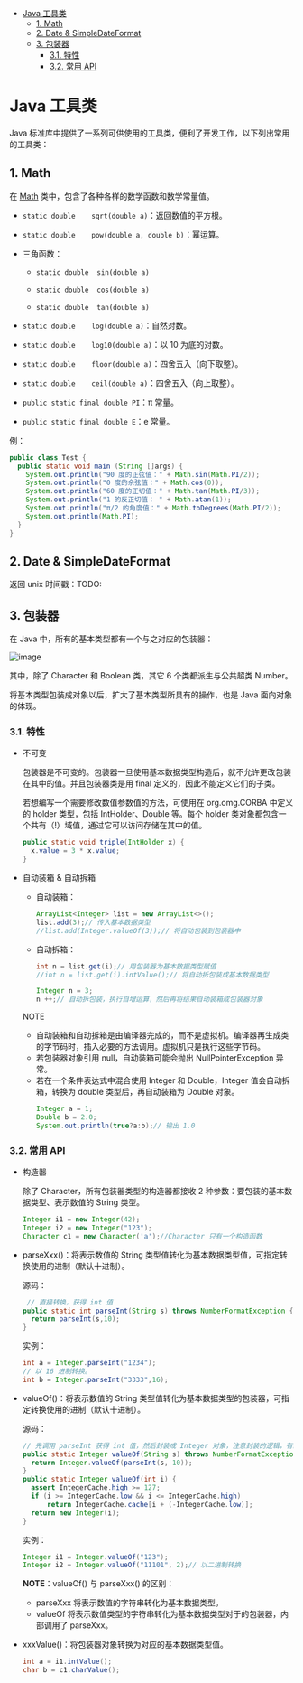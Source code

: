 - [Java 工具类](#java-%E5%B7%A5%E5%85%B7%E7%B1%BB)
  - [1. Math](#1-math)
  - [2. Date & SimpleDateFormat](#2-date-simpledateformat)
  - [3. 包装器](#3-%E5%8C%85%E8%A3%85%E5%99%A8)
    - [3.1. 特性](#31-%E7%89%B9%E6%80%A7)
    - [3.2. 常用 API](#32-%E5%B8%B8%E7%94%A8-api)

# Java 工具类

Java 标准库中提供了一系列可供使用的工具类，便利了开发工作，以下列出常用的工具类：

## 1. Math

在 [Math](https://docs.oracle.com/javase/9/docs/api/java/lang/Math.html) 类中，包含了各种各样的数学函数和数学常量值。

- `static double	sqrt​(double a)`：返回数值的平方根。

- `static double	pow​(double a, double b)`：幂运算。

- 三角函数：
  - `static double	sin​(double a)`

  - `static double	cos​(double a)`

  - `static double	tan(double a)`

- `static double	log​(double a)`：自然对数。

- `static double	log10​(double a)`：以 10 为底的对数。

- `static double	floor​(double a)`：四舍五入（向下取整）。

- `static double	ceil​(double a)`：四舍五入（向上取整）。

- `public static final double PI`：π 常量。

- `public static final double E`：e 常量。

例：
```java
public class Test {
  public static void main (String []args) {
    System.out.println("90 度的正弦值：" + Math.sin(Math.PI/2));
    System.out.println("0 度的余弦值：" + Math.cos(0));
    System.out.println("60 度的正切值：" + Math.tan(Math.PI/3));
    System.out.println("1 的反正切值： " + Math.atan(1));
    System.out.println("π/2 的角度值：" + Math.toDegrees(Math.PI/2));
    System.out.println(Math.PI);
  }
}
```

## 2. Date & SimpleDateFormat

返回 unix 时间戳：TODO:

## 3. 包装器

在 Java 中，所有的基本类型都有一个与之对应的包装器：

![image](http://img.cdn.firejq.com/jpg/2018/1/26/9794f9e803ad3ca6231096ee89d16443.jpg)

其中，除了 Character 和 Boolean 类，其它 6 个类都派生与公共超类 Number。

将基本类型包装成对象以后，扩大了基本类型所具有的操作，也是 Java 面向对象的体现。

### 3.1. 特性

- 不可变

  包装器是不可变的。包装器一旦使用基本数据类型构造后，就不允许更改包装在其中的值。并且包装器类是用 final 定义的，因此不能定义它们的子类。

  若想编写一个需要修改数值参数值的方法，可使用在 org.omg.CORBA 中定义的 holder 类型，包括 IntHolder、Double 等。每个 holder 类对象都包含一个共有（!）域值，通过它可以访问存储在其中的值。
  ```java
  public static void triple(IntHolder x) {
    x.value = 3 * x.value;
  }
  ```

- 自动装箱 & 自动拆箱

  - 自动装箱：
    ```java
    ArrayList<Integer> list = new ArrayList<>();
    list.add(3);// 传入基本数据类型
    //list.add(Integer.valueOf(3));// 将自动包装到包装器中
    ```
  - 自动拆箱：
    ```java
    int n = list.get(i);// 用包装器为基本数据类型赋值
    //int n = list.get(i).intValue();// 将自动拆包装成基本数据类型
    ```
    ```java
    Integer n = 3;
    n ++;// 自动拆包装，执行自增运算，然后再将结果自动装箱成包装器对象
    ```
  NOTE
  - 自动装箱和自动拆箱是由编译器完成的，而不是虚拟机。编译器再生成类的字节码时，插入必要的方法调用。虚拟机只是执行这些字节码。
  - 若包装器对象引用 null，自动装箱可能会抛出 NullPointerException 异常。
  - 若在一个条件表达式中混合使用 Integer 和 Double，Integer 值会自动拆箱，转换为 double 类型后，再自动装箱为 Double 对象。
    ```java
    Integer a = 1;
    Double b = 2.0;
    System.out.println(true?a:b);// 输出 1.0
    ```

### 3.2. 常用 API

- 构造器

  除了 Character，所有包装器类型的构造器都接收 2 种参数：要包装的基本数据类型、表示数值的 String 类型。
  ```java
  Integer i1 = new Integer(42);
  Integer i2 = new Integer("123");
  Character c1 = new Character('a');//Character 只有一个构造函数
  ```

- parseXxx()：将表示数值的 String 类型值转化为基本数据类型值，可指定转换使用的进制（默认十进制）。

  源码：
  ```java
   // 直接转换，获得 int 值
  public static int parseInt(String s) throws NumberFormatException {
    return parseInt(s,10);
  }
  ```
  实例：
  ```java
  int a = Integer.parseInt("1234");
  // 以 16 进制转换。
  int b = Integer.parseInt("3333",16);
  ```

- valueOf()：将表示数值的 String 类型值转化为基本数据类型的包装器，可指定转换使用的进制（默认十进制）。

  源码：
  ```java
  // 先调用 parseInt 获得 int 值，然后封装成 Integer 对象，注意封装的逻辑，有缓存
  public static Integer valueOf(String s) throws NumberFormatException {
    return Integer.valueOf(parseInt(s, 10));
  }
  public static Integer valueOf(int i) {
    assert IntegerCache.high >= 127;
    if (i >= IntegerCache.low && i <= IntegerCache.high)
        return IntegerCache.cache[i + (-IntegerCache.low)];
    return new Integer(i);
  }
  ```
  实例：
  ```java
  Integer i1 = Integer.valueOf("123");
  Integer i2 = Integer.valueOf("11101", 2);// 以二进制转换
  ```
  **NOTE**：valueOf() 与 parseXxx() 的区别：
  - parseXxx 将表示数值的字符串转化为基本数据类型。
  - valueOf 将表示数值类型的字符串转化为基本数据类型对于的包装器，内部调用了 parseXxx。

- xxxValue()：将包装器对象转换为对应的基本数据类型值。
  ```java
  int a = i1.intValue();
  char b = c1.charValue();
  ```